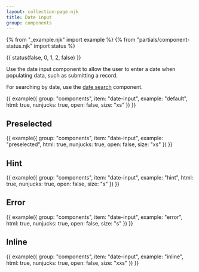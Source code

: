 ```yaml
---
layout: collection-page.njk
title: Date input
group: components
---
```


{% from "_example.njk" import example %}
{% from "partials/component-status.njk" import status %}

{{ status(false, 0, 1, 2, false) }}

Use the date input component to allow the user to enter a date when populating data, such as submitting a record.

For searching by date, use the [date search](/design-system/components/date-search/) component.

{{ example({ group: "components", item: "date-input", example: "default", html: true, nunjucks: true, open: false, size: "xs" }) }}

## Preselected

{{ example({ group: "components", item: "date-input", example: "preselected", html: true, nunjucks: true, open: false, size: "xs" }) }}

## Hint

{{ example({ group: "components", item: "date-input", example: "hint", html: true, nunjucks: true, open: false, size: "s" }) }}

## Error

{{ example({ group: "components", item: "date-input", example: "error", html: true, nunjucks: true, open: false, size: "s" }) }}

## Inline

{{ example({ group: "components", item: "date-input", example: "inline", html: true, nunjucks: true, open: false, size: "xxs" }) }}

